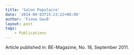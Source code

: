 ```yaml
---
title: 'Salon Populaire'
date: '2014-09-03T15:23:22+00:00'
author: 'Fiona Geuß'
layout: post
tags:
    - Publications
---
```


Article published in: BE-Magazine, No. 18, September 2011.